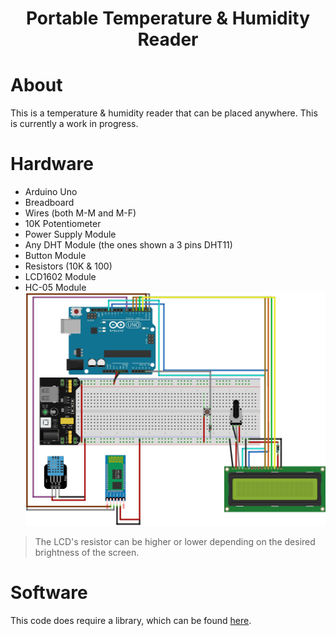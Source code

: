 <h1 align="center">
  Portable Temperature & Humidity Reader
</h1>

# About
This is a temperature & humidity reader that can be placed anywhere. This is currently a work in progress.

# Hardware
- Arduino Uno
- Breadboard
- Wires (both M-M and M-F)
- 10K Potentiometer
- Power Supply Module
- Any DHT Module (the ones shown a 3 pins DHT11)
- Button Module
- Resistors (10K & 100)
- LCD1602 Module
- HC-05 Module
![Breadboard Layout](https://github.com/KevLam3/Portable-Temperature-Humidity-Reader/blob/ce9bd8a09c75e1156662444f5af1fc81245230f3/images/Temp%20Hum%20Reader_bb.jpg?raw=true "Breadboard Layout")
> The LCD's resistor can be higher or lower depending on the desired brightness of the screen.

# Software 
This code does require a library, which can be found [here](https://www.arduino.cc/reference/en/libraries/dht-sensor-library/).
